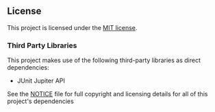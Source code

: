 ## License

This project is licensed under the [MIT license](LICENSE).

### Third Party Libraries
This project makes use of the following third-party libraries as direct dependencies:
- JUnit Jupiter API

See the [NOTICE](NOTICE) file for full copyright and licensing details for all
of this project's dependencies